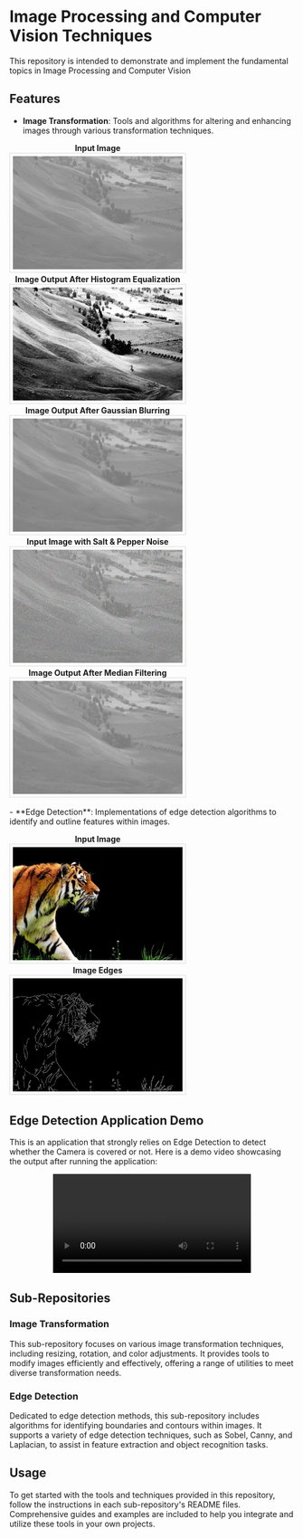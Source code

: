 # Image Processing and Computer Vision Techniques
This repository is intended to demonstrate and implement the fundamental topics in Image Processing and Computer Vision

## Features

- **Image Transformation**: Tools and algorithms for altering and enhancing images through various transformation techniques.
<p align="center">
  <div style="display: inline-block; text-align: center; margin-right: 20px;">
    <div><strong>Input Image</strong></div>
    <img src="./ImageTransformation/sample.jpg" alt="Input Image" width="300" style="border: 1px solid #ddd; padding: 5px;">
  </div>
  <div style="display: inline-block; text-align: center;">
    <div><strong>Image Output After Histogram Equalization</strong></div>
    <img src="./ImageTransformation/histogram_equalization_output.jpg" alt="Output Image" width="300" style="border: 1px solid #ddd; padding: 5px;">
  </div>
  <div style="display: inline-block; text-align: center;">
    <div><strong>Image Output After Gaussian Blurring</strong></div>
    <img src="./ImageTransformation/gaussian_blur_output.jpg" alt="Output Image" width="300" style="border: 1px solid #ddd; padding: 5px;">
  </div>
  <div style="display: inline-block; text-align: center; margin-right: 20px;">
    <div><strong>Input Image with Salt & Pepper Noise</strong></div>
    <img src="./ImageTransformation/sample_with_salt_and_pepper.jpg" alt="Input Image" width="300" style="border: 1px solid #ddd; padding: 5px;">
  </div>
  <div style="display: inline-block; text-align: center; margin-right: 20px;">
    <div><strong>Image Output After Median Filtering</strong></div>
    <img src="./ImageTransformation/median_output.jpg" alt="Input Image" width="300" style="border: 1px solid #ddd; padding: 5px;">
  </div>
</p>
- **Edge Detection**: Implementations of edge detection algorithms to identify and outline features within images.
<p align="center">
  <div style="display: inline-block; text-align: center; margin-right: 20px;">
    <div><strong>Input Image</strong></div>
    <img src="./EdgeDetection/sample.jpg" alt="Input Image" width="300" style="border: 1px solid #ddd; padding: 5px;">
  </div>
  <div style="display: inline-block; text-align: center;">
    <div><strong>Image Edges</strong></div>
    <img src="./EdgeDetection/output.jpg" alt="Output Image" width="300" style="border: 1px solid #ddd; padding: 5px;">
  </div>
</p>

## Edge Detection Application Demo

This is an application that strongly relies on Edge Detection to detect whether the Camera is covered or not. Here is a demo video showcasing the output after running the application:

<p align="center">
  <video width="350" controls>
    <source src="edge_detection_application_demo.mp4" type="video/mp4">
    Your browser does not support the video tag.
  </video>
</p>

## Sub-Repositories

### Image Transformation

This sub-repository focuses on various image transformation techniques, including resizing, rotation, and color adjustments. It provides tools to modify images efficiently and effectively, offering a range of utilities to meet diverse transformation needs.

### Edge Detection

Dedicated to edge detection methods, this sub-repository includes algorithms for identifying boundaries and contours within images. It supports a variety of edge detection techniques, such as Sobel, Canny, and Laplacian, to assist in feature extraction and object recognition tasks.

## Usage

To get started with the tools and techniques provided in this repository, follow the instructions in each sub-repository's README files. Comprehensive guides and examples are included to help you integrate and utilize these tools in your own projects.
